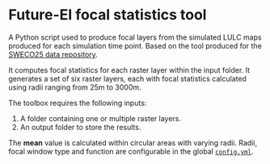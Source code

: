 # Future-EI focal statistics tool

A Python script used to produce focal layers from the simulated LULC maps
produced for each simulation time point. Based on the tool produced for the
[SWECO25 data repository](https://github.com/NKulling/SWECO25/tree/main/focal_statistics_toolbox).

It computes focal statistics for each raster layer within the input folder. It
generates a set of six raster layers, each with focal statistics calculated using
radii ranging from 25m to 3000m.

The toolbox requires the following inputs:

1) A folder containing one or multiple raster layers.
2) An output folder to store the results.

The **mean** value is calculated within circular areas with varying radii.
Radii, focal window type and function are configurable in the global
[`config.yml`](../../config.yml).